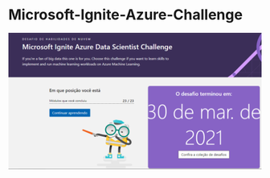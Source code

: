 # Microsoft-Ignite-Azure-Challenge

<p align="center">
  <img src="https://github.com/Gttz/Microsoft-Ignite-Azure-Challenge/blob/main/Knowledge%20check/challenge.PNG" >
</p>
